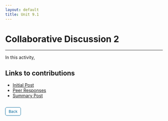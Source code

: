 ```yaml
---
layout: default
title: Unit 9.1
---
```


# Collaborative Discussion 2

---

In this activity, 


## Links to contributions

- <a href="pdf/Collaborative Discussion 2.1.pdf" target="_blank" rel="noopener noreferrer">Initial Post</a>
- <a href="pdf/Collaborative Discussion 2.2.pdf" target="_blank" rel="noopener noreferrer">Peer Responses</a>
- <a href="pdf/Collaborative Discussion 2.3.pdf" target="_blank" rel="noopener noreferrer">Summary Post</a>


<style>
  .back-button {
    display: inline-block;
    background-color: white;
    color: #006699;
    text-decoration: none;
    padding: 5px 10px; /* Reduced padding for a smaller button */
    font-size: 12px; /* Smaller font size */
    border: 1px solid #006699; /* Thinner border */
    border-radius: 5px;
    cursor: pointer;
    transition: background-color 0.3s, color 0.3s;
    margin: 15px 0; /* Adds space above and below the button */
  }
  .back-button:hover {
    background-color: #006699;
    color: white;
 }
</style>

<div class="button-container">
  <a href="https://dzervenes.github.io/research-methods/" class="back-button">Back</a>
</div>
